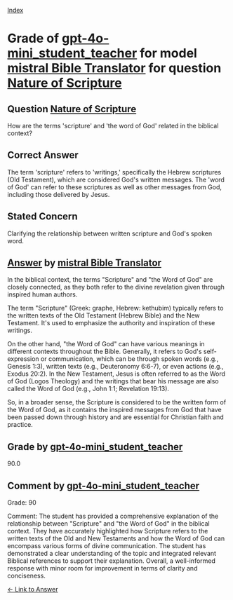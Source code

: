 
[Index](../../../../index.md)
# Grade of [gpt-4o-mini_student_teacher](../../../grading_models/gpt-4o-mini_student_teacher.md) for model [mistral Bible Translator](../../../answering_models/mistral_Bible_Translator.md) for question [Nature of Scripture](../../../questions/Nature_of_Scripture.md)

## Question [Nature of Scripture](../../../questions/Nature_of_Scripture.md)
How are the terms 'scripture' and 'the word of God' related in the biblical context?

## Correct Answer
The term 'scripture' refers to 'writings,' specifically the Hebrew scriptures (Old Testament), which are considered God's written messages. The 'word of God' can refer to these scriptures as well as other messages from God, including those delivered by Jesus.

## Stated Concern
Clarifying the relationship between written scripture and God's spoken word.

## [Answer](../Nature_of_Scripture.md) by [mistral Bible Translator](../../../answering_models/mistral_Bible_Translator.md)
 In the biblical context, the terms "Scripture" and "the Word of God" are closely connected, as they both refer to the divine revelation given through inspired human authors.

The term "Scripture" (Greek: graphe, Hebrew: kethubim) typically refers to the written texts of the Old Testament (Hebrew Bible) and the New Testament. It's used to emphasize the authority and inspiration of these writings.

On the other hand, "the Word of God" can have various meanings in different contexts throughout the Bible. Generally, it refers to God's self-expression or communication, which can be through spoken words (e.g., Genesis 1:3), written texts (e.g., Deuteronomy 6:6-7), or even actions (e.g., Exodus 20:2). In the New Testament, Jesus is often referred to as the Word of God (Logos Theology) and the writings that bear his message are also called the Word of God (e.g., John 1:1; Revelation 19:13).

So, in a broader sense, the Scripture is considered to be the written form of the Word of God, as it contains the inspired messages from God that have been passed down through history and are essential for Christian faith and practice.

## Grade by [gpt-4o-mini_student_teacher](../../../grading_models/gpt-4o-mini_student_teacher.md)
90.0

## Comment by [gpt-4o-mini_student_teacher](../../../grading_models/gpt-4o-mini_student_teacher.md)
Grade: 90

Comment: The student has provided a comprehensive explanation of the relationship between "Scripture" and "the Word of God" in the biblical context. They have accurately highlighted how Scripture refers to the written texts of the Old and New Testaments and how the Word of God can encompass various forms of divine communication. The student has demonstrated a clear understanding of the topic and integrated relevant Biblical references to support their explanation. Overall, a well-informed response with minor room for improvement in terms of clarity and conciseness.

[&lt;- Link to Answer](../Nature_of_Scripture.md)
